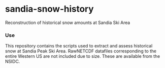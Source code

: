 # sandia-snow-history
Reconstruction of historical snow amounts at Sandia Ski Area

### Use
This repository contains the scripts used to extract and assess historical snow at Sandia Peak Ski Area.
RawNETCDF datafiles corresponding to the entire Western US are not included due to size. These are available
from the NSIDC.
